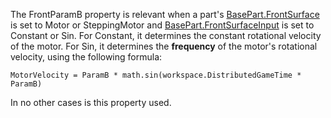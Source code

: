 The FrontParamB property is relevant when a part's [BasePart.FrontSurface](https://developer.roblox.com/en-us/api-reference/property/BasePart/FrontSurface) is set to Motor or SteppingMotor and [BasePart.FrontSurfaceInput](https://developer.roblox.com/en-us/api-reference/property/BasePart/FrontSurfaceInput) is set to Constant or Sin. For Constant, it determines the constant rotational velocity of the motor. For Sin, it determines the **frequency** of the motor's rotational velocity, using the following formula:

`MotorVelocity = ParamB * math.sin(workspace.DistributedGameTime * ParamB)`

In no other cases is this property used.